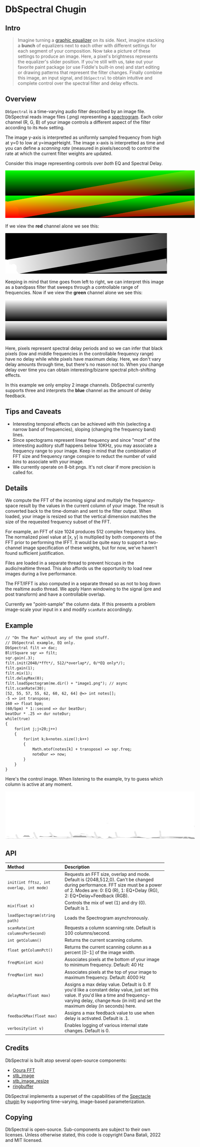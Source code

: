 # DbSpectral Chugin

## Intro

> Imagine turning a [graphic equalizer](https://en.wikipedia.org/wiki/Equalization_(audio)#Graphic_equalizer)
> on its side. Next, imagine stacking a __bunch__ of equalizers next to each 
> other with different settings for each segment of your composition. Now take
> a picture of these settings to produce an image.  Here, a pixel's brightness 
> represents the equalizer's slider position. If you're still with us, take out 
> your favorite paint package (or use Fiddle's built-in one) and start editing 
> or drawing patterns that represent the filter changes. Finally combine this
> image, an input signal, and `DbSpectral` to obtain intuitive and complete
> control over the spectral filter and delay effects.

## Overview 

`DbSpectral` is a time-varying audio filter described by an image file.
DbSpectral reads image files (.png) representing a 
[spectrogram](https://en.wikipedia.org/wiki/Spectrogram). Each color
channel (R, G, B) of your image controls a different aspect of the filter
according to its `Mode` setting.

The image y-axis is interpretted as uniformly sampled frequency from 
high at y=0 to low at y=imageHeight. The image x-axis is interpretted 
as time and you can define a _scanning rate_ (measured in pixels/second) 
to control the rate at which the current filter weights are updated.

Consider this image representing controls over _both_ EQ and Spectral Delay.

<center><img src="test/delay.png" style="background-color:black;max-width:600px"></center>

If we view the __red__ channel alone we see this:

<center><img src="test/delayR.png" style="background-color:black;max-width:600px"></center>

Keeping in mind that time goes from left to right, we can interpret this image
as a bandpass filter that sweeps through a controllable range of frequencies.
Now if we view the __green__ channel alone we see this:

<center><img src="test/delayG.png" style="background-color:black;max-width:600px"></center>

Here, pixels represent spectral delay periods and so we can infer that
black pixels (low and middle frequencies in the controllable frequency range)
have no delay while white pixels have maximum delay. Here, we don't vary
delay amounts through time, but there's no reason not to.  When you change
delay over time you can obtain interesting/bizarre spectral pitch-shifting 
effects.

In this example we only employ 2 image channels.  DbSpectral currently supports 
three and interprets the __blue__ channel as the amount of delay feedback.

## Tips and Caveats

* Interesting temporal effects can be achieved with thin (selecting a narrow 
  band of frequencies), sloping (changing the frequency band) lines. 
* Since spectograms represent linear frequency and since "most" of the 
  interesting auditory stuff happens below 10KHz, you may associate a
  frequency range to your image. Keep in mind that the combination of
  FFT size and frequency range conspire to reduct the number of valid
  _bins_ to associate with your image.
* We currently operate on 8-bit pngs.  It's not clear if more precision 
  is called for.

## Details

We compute the FFT of the incoming signal and multiply the frequency-space
result by the values in the current column of your image. The result is
converted back to the time-domain and sent to the filter output. When loaded,
your image is resized so that the vertical dimension matches the size of 
the requested frequency subset of the FFT.  

For example, an FFT of size 1024 produces 512 complex frequency bins.  The 
normalized pixel value at [x, y] is multiplied by both components of the FFT 
prior to performing the IFFT.  It would be quite easy to support a two-channel 
image specification of these weights, but for now, we've haven't found 
sufficient justification.

Files are loaded in a separate thread to prevent hiccups in the
audio/realtime thread.  This also affords us the opportunity to load new
images during a live performance.

The FFT/IFFT is also computed in a separate thread so as not to bog down the
realtime audio thread.  We apply Hann windowing to the signal (pre and post 
transform) and have a controllable overlap.

Currently we "point-sample" the column data. If this presents a problem
image-scale your input in x and modify `scanRate` accordingly.


## Example

```
// "On The Run" without any of the good stuff.
// DbSpectral example, EQ only.
DbSpectral filt => dac;
BlitSquare sqr => filt;
sqr.gain(.3);
filt.init(2048/*fft*/, 512/*overlap*/, 0/*EQ only*/);
filt.gain(1);
filt.mix(1);
filt.delayMax(0);
filt.loadSpectogram(me.dir() + "image1.png"); // async
filt.scanRate(30);
[52, 55, 57, 55, 62, 60, 62, 64] @=> int notes[];
-5 => int transpose;
160 => float bpm;
(60/bpm) * 1::second => dur beatDur;
beatDur * .25 => dur noteDur;
while(true)
{
    for(int j;j<20;j++)
    {
        for(int k;k<notes.size();k++)
        {
            Math.mtof(notes[k] + transpose) => sqr.freq;
            noteDur => now;
        }
    }
}
```
Here's the control image. When listening to the example, try to guess
which column is active at any moment.

<center><img src="test/image1.png" style="background-color:black;max-width:600px"></center>


## API

| Method                                   | Description                                                                                                                                                                                                                |
| :--------------------------------------- | :------------------------------------------------------------------------------------------------------------------------------------------------------------------------------------------------------------------------- |
| `init(int fftsz, int overlap, int mode)` | Requests an FFT size, overlap and mode. Default is (2048,512,0). Can't be changed during performance. FFT size must be a power of 2. Modes are: 0: EQ (R), 1: EQ+Delay (RG), 2: EQ+Delay+Feedback (RGB).                    |
| `mix(float x)`                           | Controls the mix of wet (1) and dry (0). Default is 1.                                                                                                                                                                     |
| `loadSpectogram(string path)`            | Loads the Spectrogram asynchronously.                                                                                                                                                                                      |
| `scanRate(int columnsPerSecond)`         | Requests a column scanning rate. Default is 100 columns/second.                                                                                                                                                            |
| `int getColumn()`                        | Returns the current scanning column.                                                                                                                                                                                       |
| `float getColumnPct()`                   | Returns the current scanning column as a percent [0-1] of the image width.                                                                                                                                                 |
| `freqMin(int min)`                       | Associates pixels at the bottom of your image to minimum frequency. Default: 40 Hz                                                                                                                                         |
| `freqMax(int max)`                       | Associates pixels at the top of your image to maximum frequency. Default: 4000 Hz                                                                                                                                          |
| `delayMax(float max)`                    | Assigns a max delay value. Default is 0. If you'd like a constant delay value, just set this value. If you'd like a time and frequency-varying delay, change `Mode` (in init) and set the maximum delay (in seconds) here. |
| `feedbackMax(float max)`                 | Assigns a max feedback value to use when delay is activated. Default is .1.                                                                                                                                                |
| `verbosity(int v)`                       | Enables logging of various internal state changes. Default is 0.                                                                                                                                                           |


## Credits

DbSpectral is built atop several open-source components:

* [Ooura FFT](https://github.com/biotrump/OouraFFT)
* [stb_image](http://nothings.org/stb)
* [stb_image_resize](http://nothings.org/stb)
* [ringbuffer](https://github.com/jnk0l3/Ring-Buffer)

DbSpectral implements a superset of the capabilities of the 
[Spectacle chugin](../Spectacle) by supporting time-varying, image-based 
parameterization.

## Copying

DbSpectral is open-source.  Sub-components are subject to their own
licenses.  Unless otherwise stated, this code is copyright Dana Batali, 
2022 and MIT licensed.
